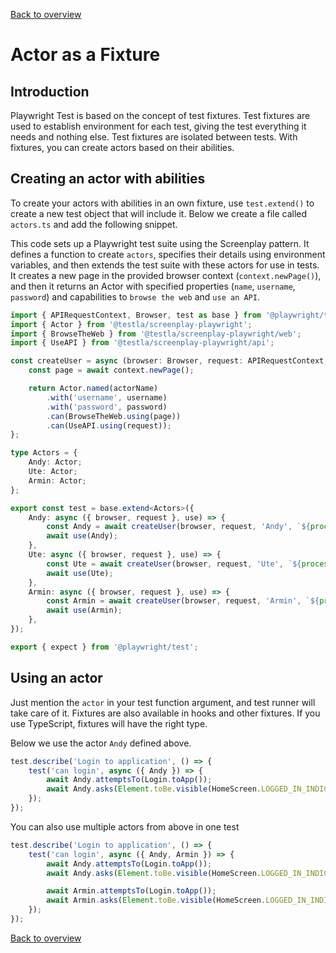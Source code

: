 [Back to overview](../guides.md)

# Actor as a Fixture

## Introduction

Playwright Test is based on the concept of test fixtures. Test fixtures are used to establish environment for each test, giving the test everything it needs and nothing else. Test fixtures are isolated between tests. With fixtures, you can create actors based on their abilities. 

## Creating an actor with abilities

To create your actors with abilities in an own fixture, use `test.extend()` to create a new test object that will include it. 
Below we create a file called `actors.ts` and add the following snippet. 

This code sets up a Playwright test suite using the Screenplay pattern. It defines a function to create `actors`, specifies their details using environment variables, and then extends the test suite with these actors for use in tests.
It creates a new page in the provided browser context (`context.newPage()`), and then it returns an Actor with specified properties (`name`, `username`, `password`) and capabilities to `browse the web` and `use an API`.

```typescript
import { APIRequestContext, Browser, test as base } from '@playwright/test';
import { Actor } from '@testla/screenplay-playwright';
import { BrowseTheWeb } from '@testla/screenplay-playwright/web';
import { UseAPI } from '@testla/screenplay-playwright/api';

const createUser = async (browser: Browser, request: APIRequestContext, actorName: string, username: string, password: string): Promise<Actor> => {
    const page = await context.newPage();

    return Actor.named(actorName)
        .with('username', username)
        .with('password', password)
        .can(BrowseTheWeb.using(page))
        .can(UseAPI.using(request));
};

type Actors = {
    Andy: Actor;
    Ute: Actor;
    Armin: Actor;
};

export const test = base.extend<Actors>({
    Andy: async ({ browser, request }, use) => {
        const Andy = await createUser(browser, request, 'Andy', `${process.env.ANDY_USER_NAME}`, `${process.env.ANDY_USER_PASSWORD}`);
        await use(Andy);
    },
    Ute: async ({ browser, request }, use) => {
        const Ute = await createUser(browser, request, 'Ute', `${process.env.UTE_USER_NAME}`, `${process.env.UTE_USER_PASSWORD}`);
        await use(Ute);
    },
    Armin: async ({ browser, request }, use) => {
        const Armin = await createUser(browser, request, 'Armin', `${process.env.ARMIN_USER_NAME}`, `${process.env.ARMIN_USER_PASSWORD}`);
        await use(Armin);
    },
});

export { expect } from '@playwright/test';
```

## Using an actor

Just mention the `actor` in your test function argument, and test runner will take care of it. Fixtures are also available in hooks and other fixtures. If you use TypeScript, fixtures will have the right type.

Below we use the actor `Andy` defined above.

```typescript
test.describe('Login to application', () => {
    test('can login', async ({ Andy }) => {
        await Andy.attemptsTo(Login.toApp());
        await Andy.asks(Element.toBe.visible(HomeScreen.LOGGED_IN_INDICATOR));
    });
});
```

You can also use multiple actors from above in one test

```typescript
test.describe('Login to application', () => {
    test('can login', async ({ Andy, Armin }) => {
        await Andy.attemptsTo(Login.toApp());
        await Andy.asks(Element.toBe.visible(HomeScreen.LOGGED_IN_INDICATOR));

        await Armin.attemptsTo(Login.toApp());
        await Armin.asks(Element.toBe.visible(HomeScreen.LOGGED_IN_INDICATOR));
    });
});
```

[Back to overview](../guides.md)